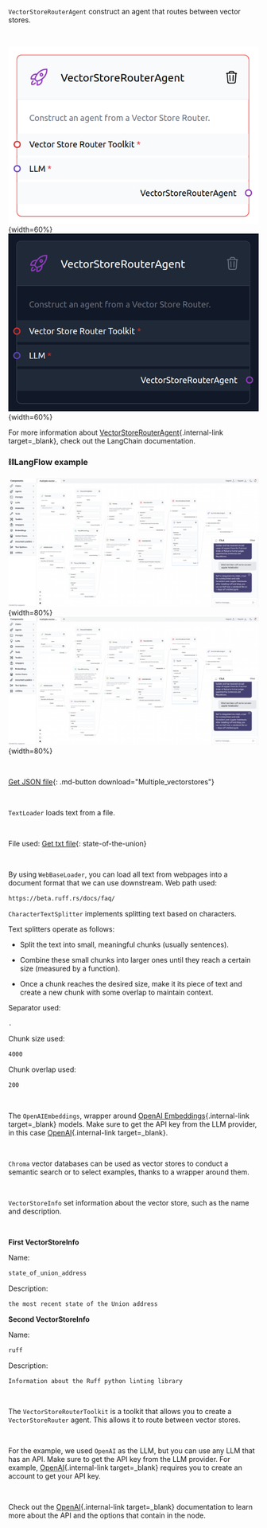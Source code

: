 `VectorStoreRouterAgent` construct an agent that routes between vector stores.

<br>

![Description](img/single_node/mult_vect.png#only-light){width=60%}
![Description](img/single_node/mult_vect2.png#only-dark){width=60%}

For more information about [VectorStoreRouterAgent](https://python.langchain.com/en/latest/modules/agents/agent_executors/examples/agent_vectorstore.html?highlight=Router){.internal-link target=_blank}, check out the LangChain documentation.

### ⛓️LangFlow example
![Description](img/multiple-vectorstores.png#only-dark){width=80%}
![Description](img/multiple-vectorstores.png#only-light){width=80%}

<br>

[Get JSON file](data/Multiple_vectorstores.json){: .md-button download="Multiple_vectorstores"} 

<br>

`TextLoader` loads text from a file.

<br>

File used:
[Get txt file](data/state_of_the_union.txt){: state-of-the-union}

<br>

By using `WebBaseLoader`, you can load all text from webpages into a document format that we can use downstream. Web path used:
``` txt
https://beta.ruff.rs/docs/faq/
```

`CharacterTextSplitter` implements splitting text based on characters. 

Text splitters operate as follows:

- Split the text into small, meaningful chunks (usually sentences).

- Combine these small chunks into larger ones until they reach a certain size (measured by a function).

- Once a chunk reaches the desired size, make it its piece of text and create a new chunk with some overlap to maintain context.

Separator used:
``` txt
.
```
Chunk size used:
``` txt
4000
```
Chunk overlap used:
``` txt
200
```
<br>

The `OpenAIEmbeddings`, wrapper around [OpenAI Embeddings](https://platform.openai.com/docs/guides/embeddings/what-are-embeddings){.internal-link target=_blank} models. Make sure to get the API key from the LLM provider, in this case [OpenAI](https://platform.openai.com/){.internal-link target=_blank}.

<br>

`Chroma` vector databases can be used as vector stores to conduct a semantic search or to select examples, thanks to a wrapper around them.

<br>

`VectorStoreInfo` set information about the vector store, such as the name and description.

<br>

**First VectorStoreInfo**

Name:
``` txt
state_of_union_address
```
Description:
``` txt
the most recent state of the Union address
```
**Second VectorStoreInfo**

Name:
``` txt
ruff
```
Description:
``` txt
Information about the Ruff python linting library
```

<br>

The `VectorStoreRouterToolkit` is a toolkit that allows you to create a `VectorStoreRouter` agent. This allows it to route between vector stores.

<br>

For the example, we used `OpenAI` as the LLM, but you can use any LLM that has an API. Make sure to get the API key from the LLM provider. For example, [OpenAI](https://platform.openai.com/){.internal-link target=_blank} requires you to create an account to get your API key.

<br>

Check out the [OpenAI](https://platform.openai.com/docs/introduction/overview){.internal-link target=_blank} documentation to learn more about the API and the options that contain in the node.